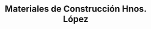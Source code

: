 ---
title: "Materiales de Construcción Hnos. López"
url: /madrid/materiales-de-construccion-hnos-lopez/
shop: Baustoffe
---